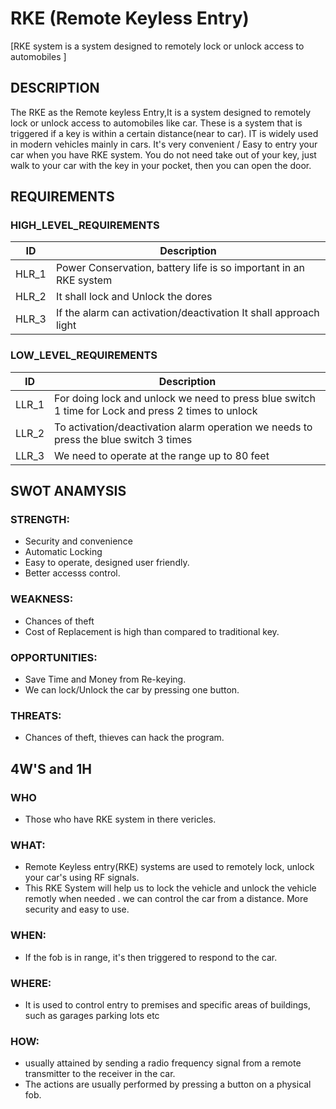 # RKE (Remote Keyless Entry)
[RKE system is a system designed to remotely lock or unlock access to automobiles ]
## DESCRIPTION 
The RKE as the Remote keyless Entry,It is a system designed to remotely lock or unlock access to automobiles like car. These is a system that is triggered if a key is within a certain distance(near to car). IT is widely used in modern vehicles mainly in cars. It's very  convenient / Easy to entry your car when you have RKE system. You do not need take out of your key,  just walk to your car with the key in your pocket, then you can open the door.
## REQUIREMENTS
### HIGH_LEVEL_REQUIREMENTS
|ID|Description|
|-|-|
|HLR_1|Power Conservation, battery life is so important in an RKE system|
|HLR_2| It shall lock and Unlock the dores|
|HLR_3|If the alarm can activation/deactivation It shall approach light|

### LOW_LEVEL_REQUIREMENTS
|ID|Description|
|-|-|
|LLR_1|For doing lock and unlock we need to press blue switch 1 time for Lock and press 2 times to unlock|
|LLR_2|To activation/deactivation alarm  operation we needs to press the blue switch 3 times|
|LLR_3|We need to operate at the range up to 80 feet |

## SWOT ANAMYSIS
### STRENGTH:
* Security and convenience
* Automatic Locking
* Easy to operate, designed user friendly.
* Better accesss control.
### WEAKNESS:
* Chances of theft
* Cost of Replacement is high than compared to traditional key.
### OPPORTUNITIES:
* Save Time and Money from Re-keying.
* We can lock/Unlock the car by pressing one button.
### THREATS:
* Chances of theft, thieves can hack the program.

## 4W'S and 1H
### WHO
* Those who have RKE system in there vericles.
### WHAT:
* Remote Keyless entry(RKE) systems are used to remotely lock, unlock  your car's  using RF signals.
* This RKE System will help us to lock the vehicle and unlock the vehicle remotly when needed . we can control the car from a distance. More security and easy to use.
### WHEN:
* If the fob is in range, it's then triggered to respond to the car.
### WHERE:
* It is used to control entry to premises and specific areas of buildings, such as garages parking lots etc
### HOW:
* usually attained by sending a radio frequency signal from a remote transmitter to the receiver in the car.
* The actions are usually performed by pressing a button on a physical fob.
